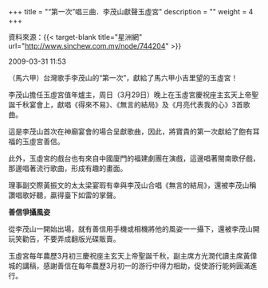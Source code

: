 +++
title = "“第一次”唱三曲．李茂山獻聲玉虛宮"
description = ""
weight = 4
+++

資料來源：{{< target-blank title="星洲網" url="http://www.sinchew.com.my/node/744204" >}}

2009-03-31 11:53

（馬六甲）台灣歌手李茂山的“第一次”，獻給了馬六甲小吉里望的玉虛宮！

李茂山擔任玉虛宮值年爐主，周日（3月29日）晚上在玉虛宮慶祝座主玄天上帝聖誕千秋宴會上，獻唱《得來不易》、《無言的結局》及《月亮代表我的心》3首歌曲。

這是李茂山首次在神廟宴會的場合呈獻歌曲，因此，將寶貴的第一次獻給了飽有耳福的玉虛宮善信。

此外，玉虛宮的戲台也有來自中國廈門的福建劇團在演戲，這邊唱著閩南歌仔戲，那邊唱著流行歌曲，形成有趣的畫面。

理事副交際黃振文的太太梁宴瑕有幸與李茂山合唱《無言的結局》，還被李茂山稱讚唱歌好聽，贏得臺下如雷的掌聲。

<b>善信爭攝風姿</b>

從李茂山一開始出場，就有善信用手機或相機將他的風姿一一攝下，還被李茂山開玩笑勸告，不要弄成翻版光碟販賣。

玉虛宮每年農歷3月初三慶祝座主玄天上帝聖誕千秋，副主席方光潤代讀主席黃偉城的講稿，感謝善信在每年農歷3月初一的游行中得力相助，促使游行能夠圓滿進行。
